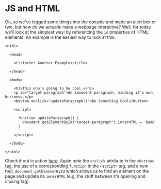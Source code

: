 # JS and HTML

Ok, so we've logged some things into the console and made an alert box or two, but how do we actually make a webpage interactive? Well, for today we'll look at the simplest way: by referencing the `id` properties of HTML elements. An example is the easiest way to look at this:

    <html>
      
      <head>
      
        <title>Yet Another Example</title>
      
      </head>
      
      <body>
        
        <h1>This one's going to be cool.</h1>
        <p id="target-paragraph">An innocent paragraph, minding it's own business.</p>
        <button onclick="updateParagraph()">Do Something Cool</button>

        <script>

          function updateParagraph() {
          	document.getElementById('target-paragraph').innerHTML = 'Bam!'
          }

        </script>

      </body>

    </html>

Check it out in action [here](examples/bam.html "Example of a Dynamic Page"). Again note the `onclick` attribute in the `<button>` tag, the use of a corresponding `function` in the `<script>` tag, and a new tool, `document.getElementById` which allows us to find an element on the page and update its `innerHTML` (e.g. the stuff between it's opening and closing tag).